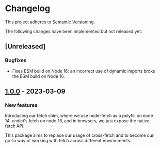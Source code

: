 # Changelog

This project adheres to [Semantic Versioning](http://semver.org/spec/v2.0.0.html).

The following changes have been implemented but not released yet:

## [Unreleased]

### Bugfixes

- Fixes ESM build on Node 16: an incorrect use of dynamic imports broke the ESM
  build on Node 16.

## [1.0.0](https://github.com/inrupt/universal-fetch/releases/tag/v1.0.0) - 2023-03-09

### New features

Introducing our fetch shim, where we use node-fetch as a polyfill on node 14,
undici's fetch on node 16, and in browsers, we just expose the native fetch API.

This package aims to replace our usage of cross-fetch and to become our go-to
way of working with fetch across different environments.
